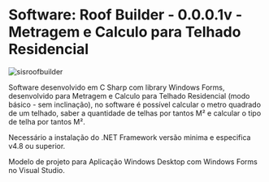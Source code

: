 # Software: Roof Builder - 0.0.0.1v - Metragem e Calculo para Telhado Residencial

![sisroofbuilder](https://repository-images.githubusercontent.com/873084978/d31ef013-292c-41b2-b473-aa0f6ad2b75a)

Software desenvolvido em C Sharp com library Windows Forms, desenvolvido para Metragem e Calculo para Telhado Residencial (modo básico - sem inclinação), no software é possível calcular o metro quadrado de um telhado, saber a quantidade de telhas por tantos M² e calcular o tipo de telha por tantos M².

Necessário a instalação do .NET Framework versão minima e especifica v4.8 ou superior.

Modelo de projeto para Aplicação Windows Desktop com Windows Forms no Visual Studio.
